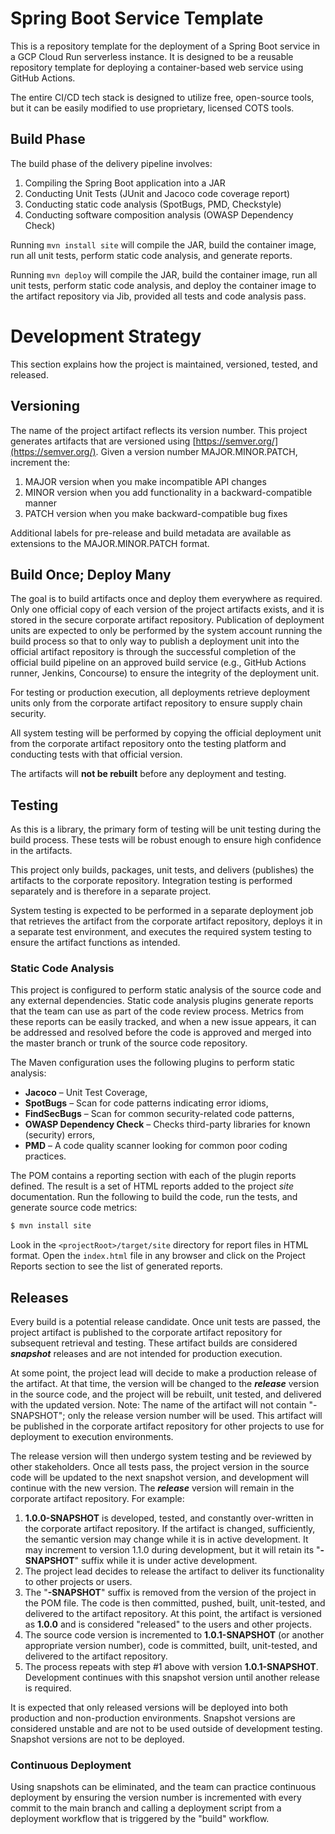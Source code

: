 # Spring Boot Service Template

This is a repository template for the deployment of a Spring Boot service in a GCP Cloud Run serverless instance. It is designed to be a reusable repository template for deploying a container-based web service using GitHub Actions.

The entire CI/CD tech stack is designed to utilize free, open-source tools, but it can be easily modified to use proprietary, licensed COTS tools.


## Build Phase

The build phase of the delivery pipeline involves:
1. Compiling the Spring Boot application into a JAR
2. Conducting Unit Tests (JUnit and Jacoco code coverage report)
3. Conducting static code analysis (SpotBugs, PMD, Checkstyle)
4. Conducting software composition analysis (OWASP Dependency Check)

Running `mvn install site` will compile the JAR, build the container image, run all unit tests, perform static code analysis, and generate reports.

Running `mvn deploy` will compile the JAR, build the container image, run all unit tests, perform static code analysis, and deploy the container image to the artifact repository via Jib, provided all tests and code analysis pass.


# Development Strategy
This section explains how the project is maintained, versioned, tested, and released.

## Versioning
The name of the project artifact reflects its version number. This project generates artifacts that are versioned using [https://semver.org/](https://semver.org/).  Given a version number MAJOR.MINOR.PATCH, increment the:

1. MAJOR version when you make incompatible API changes
1. MINOR version when you add functionality in a backward-compatible manner
1. PATCH version when you make backward-compatible bug fixes

Additional labels for pre-release and build metadata are available as extensions to the MAJOR.MINOR.PATCH format.

## Build Once; Deploy Many
The goal is to build artifacts once and deploy them everywhere as required. Only one official copy of each version of the project artifacts exists, and it is stored in the secure corporate artifact repository. Publication of deployment units are expected to only be performed by the system account running the build process so that to only way to publish a deployment unit into the official artifact repository is through the successful completion of the official build pipeline on an approved build service (e.g., GitHub Actions runner, Jenkins, Concourse) to ensure the integrity of the deployment unit.

For testing or production execution, all deployments retrieve deployment units only from the corporate artifact repository to ensure supply chain security.

All system testing will be performed by copying the official deployment unit from the corporate artifact repository onto the testing platform and conducting tests with that official version. 

The artifacts will **not be rebuilt** before any deployment and testing.

## Testing
As this is a library, the primary form of testing will be unit testing during the build process. These tests will be robust enough to ensure high confidence in the artifacts.

This project only builds, packages, unit tests, and delivers (publishes) the artifacts to the corporate repository. Integration testing is performed separately and is therefore in a separate project. 

System testing is expected to be performed in a separate deployment job that retrieves the artifact from the corporate artifact repository, deploys it in a separate test environment, and executes the required system testing to ensure the artifact functions as intended.

### Static Code Analysis

This project is configured to perform static analysis of the source code and any external dependencies. Static code analysis plugins generate reports that the team can use as part of the code review process. Metrics from these reports can be easily tracked, and when a new issue appears, it can be addressed and resolved before the code is approved and merged into the master branch or trunk of the source code repository. 

The Maven configuration uses the following plugins to perform static analysis:
* **Jacoco** – Unit Test Coverage,
* **SpotBugs** – Scan for code patterns indicating error idioms,
* **FindSecBugs** – Scan for common security-related code patterns,
* **OWASP Dependency Check** – Checks third-party libraries for known (security) errors,
* **PMD** – A code quality scanner looking for common poor coding practices.

The POM contains a reporting section with each of the plugin reports defined. The result is a set of HTML reports added to the project _site_ documentation. Run the following to build the code, run the tests, and generate source code metrics:

```bash
$ mvn install site
```

Look in the `<projectRoot>/target/site` directory for report files in HTML format. Open the `index.html` file in any browser and click on the Project Reports section to see the list of generated reports.

## Releases

Every build is a potential release candidate. Once unit tests are passed, the project artifact is published to the corporate artifact repository for subsequent retrieval and testing. These artifact builds are considered _**snapshot**_ releases and are not intended for production execution.

At some point, the project lead will decide to make a production release of the artifact. At that time, the version will be changed to the _**release**_ version in the source code, and the project will be rebuilt, unit tested, and delivered with the updated version. Note: The name of the artifact will not contain "-SNAPSHOT"; only the release version number will be used. This artifact will be published in the corporate artifact repository for other projects to use for deployment to execution environments.

The release version will then undergo system testing and be reviewed by other stakeholders. Once all tests pass, the project version in the source code will be updated to the next snapshot version, and development will continue with the new version. The _**release**_ version will remain in the corporate artifact repository. For example:

1. **1.0.0-SNAPSHOT** is developed, tested, and constantly over-written in the corporate artifact repository. If the artifact is changed, sufficiently, the semantic version may change while it is in active development. It may increment to version 1.1.0 during development, but it will retain its "**-SNAPSHOT**" suffix while it is under active development.
1. The project lead decides to release the artifact to deliver its functionality to other projects or users.
1. The "**-SNAPSHOT**" suffix is removed from the version of the project in the POM file. The code is then committed, pushed, built, unit-tested, and delivered to the artifact repository. At this point, the artifact is versioned as **1.0.0** and is considered "released" to the users and other projects. 
1. The source code version is incremented to **1.0.1-SNAPSHOT** (or another appropriate version number), code is committed, built, unit-tested, and delivered to the artifact repository.
1. The process repeats with step #1 above with version **1.0.1-SNAPSHOT**. Development continues with this snapshot version until another release is required.

It is expected that only released versions will be deployed into both production and non-production environments. Snapshot versions are considered unstable and are not to be used outside of development testing. Snapshot versions are not to be deployed.


### Continuous Deployment

Using snapshots can be eliminated, and the team can practice continuous deployment by ensuring the version number is incremented with every commit to the main branch and calling a deployment script from a deployment workflow that is triggered by the "build" workflow.


